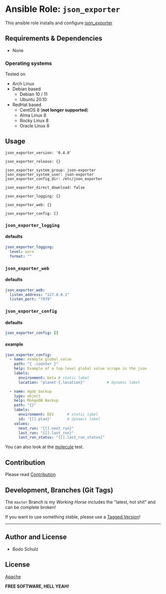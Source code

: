 
# Ansible Role:  `json_exporter`

This ansible role installs and configure [json_exporter](https://github.com/prometheus-community/json_exporter)


## Requirements & Dependencies

- None

### Operating systems

Tested on

* Arch Linux
* Debian based
    - Debian 10 / 11
    - Ubuntu 20.10
* RedHat based
    - CentOS 8 (**not longer supported**)
    - Alma Linux 8
    - Rocky Linux 8
    - Oracle Linux 8

## Usage

```
json_exporter_version: '0.4.0'

json_exporter_release: {}

json_exporter_system_group: json-exporter
json_exporter_system_user: json-exporter
json_exporter_config_dir: /etc/json_exporter

json_exporter_direct_download: false

json_exporter_logging: {}

json_exporter_web: {}

json_exporter_config: []
```

### `json_exporter_logging`

#### defaults

```yaml
json_exporter_logging:
  level: warn
  format: ""
```


### `json_exporter_web`

#### defaults

```yaml
json_exporter_web:
  listen_address: "127.0.0.1"
  listen_port: "7979"
```


### `json_exporter_config`

#### defaults

```yaml
json_exporter_config: []
```

#### example

```yaml
json_exporter_config:
  - name: example_global_value
    path: "{ .counter }"
    help: Example of a top-level global value scrape in the json
    labels:
      environment: beta # static label
      location: "planet-{.location}"          # dynamic label

  - name: mgob_backup
    type: object
    help: MongoDB Backup
    path: "{}"
    labels:
      environment: DEV      # static label
      id: '{[].plan}'       # dynamic label
    values:
      next_run: "{[].next_run}"
      last_run: "{[].last_run}"
      last_run_status: "{[].last_run_status}"
```


You can also look at the [molecule](molecule/default/group_vars/all) test.


## Contribution

Please read [Contribution](CONTRIBUTING.md)

## Development,  Branches (Git Tags)

The `master` Branch is my *Working Horse* includes the "latest, hot shit" and can be complete broken!

If you want to use something stable, please use a [Tagged Version](https://gitlab.com/bodsch/ansible-promtail/-/tags)!

---

## Author and License

- Bodo Schulz

## License

[Apache](LICENSE)

**FREE SOFTWARE, HELL YEAH!**
